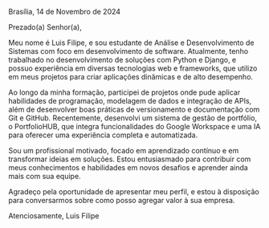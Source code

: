 Brasília, 14 de Novembro de 2024

Prezado(a) Senhor(a),

Meu nome é Luis Filipe, e sou estudante de Análise e Desenvolvimento de Sistemas com foco em desenvolvimento de software. Atualmente, tenho trabalhado no desenvolvimento de soluções com Python e Django, e possuo experiência em diversas tecnologias web e frameworks, que utilizo em meus projetos para criar aplicações dinâmicas e de alto desempenho.

Ao longo da minha formação, participei de projetos onde pude aplicar habilidades de programação, modelagem de dados e integração de APIs, além de desenvolver boas práticas de versionamento e documentação com Git e GitHub. Recentemente, desenvolvi um sistema de gestão de portfólio, o PortfolioHUB, que integra funcionalidades do Google Workspace e uma IA para oferecer uma experiência completa e automatizada.

Sou um profissional motivado, focado em aprendizado contínuo e em transformar ideias em soluções. Estou entusiasmado para contribuir com meus conhecimentos e habilidades em novos desafios e aprender ainda mais com sua equipe.

Agradeço pela oportunidade de apresentar meu perfil, e estou à disposição para conversarmos sobre como posso agregar valor à sua empresa.

Atenciosamente,
Luis Filipe